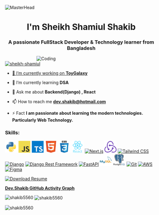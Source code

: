 ![MasterHead](HELLO.gif)
<h1 align="center">I'm Sheikh Shamiul Shakib <br> <h3 align="center">A passionate FullStack Developer & Technology learner from Bangladesh</h3> </h1>
<img align="right" alt="Coding" width="400" src="https://i.ibb.co.com/pbRFsxG/Untitled-design-1.gif">


<p align="left"> <a href="https://www.linkedin.com/in/sheikh-shamiul-834878206/" target="blank"><img src="https://img.shields.io/badge/%40shamiul-shakib?style=for-the-badge" alt="sheikh-shamiul"  </p>

- 🔭 I’m currently working on [**ToyGalaxy**](https://github.com/shakib5560/ToyGalaxy)

- 🌱 I’m currently learning **DSA**

- 💬 Ask me about **Backend(Django) , React**

- 📫 How to reach me **dev.shakib@hotmail.com**

- ⚡ Fact **I am passionate about learning the modern technologies. Particularly Web Technology.**

<h3 align="left">Skills:</h3>
<p align="left"><a href="https://www.python.org/" target="_blank" rel="noreferrer"><img src="https://raw.githubusercontent.com/devicons/devicon/master/icons/python/python-original.svg" alt="Python" width="40" height="40"/></a> <a href="https://www.javascript.com/" target="_blank" rel="noreferrer"><img src="https://raw.githubusercontent.com/devicons/devicon/master/icons/javascript/javascript-original.svg" alt="JavaScript" width="40" height="40"/></a> <a href="https://www.typescriptlang.org/" target="_blank" rel="noreferrer"><img src="https://raw.githubusercontent.com/devicons/devicon/master/icons/typescript/typescript-original.svg" alt="TypeScript" width="40" height="40"/></a> <a href="https://html.spec.whatwg.org/" target="_blank" rel="noreferrer"><img src="https://raw.githubusercontent.com/devicons/devicon/master/icons/html5/html5-original.svg" alt="HTML" width="40" height="40"/></a> <a href="https://www.w3.org/Style/CSS/" target="_blank" rel="noreferrer"><img src="https://raw.githubusercontent.com/devicons/devicon/master/icons/css3/css3-original-wordmark.svg" alt="CSS" width="40" height="40"/></a> <a href="https://reactjs.org/" target="_blank" rel="noreferrer"><img src="https://raw.githubusercontent.com/devicons/devicon/master/icons/react/react-original-wordmark.svg" alt="React" width="40" height="40"/></a> <a href="https://nextjs.org/" target="_blank" rel="noreferrer"><img src="https://images.ctfassets.net/5gydaotbo8jm/bUrTuQvSBfmiRK3aJTALa/86f4edd8a574ee1ead2ec372cf08f303/nextjs-boilerplate-logo.png" alt="Next.js" width="40" height="40"/></a> <a href="https://redux.js.org/" target="_blank" rel="noreferrer"><img src="https://raw.githubusercontent.com/devicons/devicon/master/icons/redux/redux-original.svg" alt="Redux" width="40" height="40"/></a> <a href="https://tailwindcss.com/" target="_blank" rel="noreferrer"><img src="https://www.vectorlogo.zone/logos/tailwindcss/tailwindcss-icon.svg" alt="Tailwind CSS" width="40" height="40"/></a> <a href="https://www.djangoproject.com/" target="_blank" rel="noreferrer"><img src="https://static.djangoproject.com/img/logos/django-logo-negative.svg" alt="Django" style="  margin-top: 10px; " width="65" height="65"/></a> <a href="https://www.django-rest-framework.org/" target="_blank" rel="noreferrer"><img src="https://encrypted-tbn0.gstatic.com/images?q=tbn:ANd9GcSPBjbXwcjW7lVBJ6AdOSDiXKrc-op8UBAw4A&s" alt="Django Rest Framework" width="40" height="40"/></a> <a href="https://fastapi.tiangolo.com/" target="_blank" rel="noreferrer"><img src="https://cdn.worldvectorlogo.com/logos/fastapi.svg" alt="FastAPI" width="40" height="40"/></a> <a href="https://www.mysql.com/" target="_blank" rel="noreferrer"><img src="https://raw.githubusercontent.com/devicons/devicon/master/icons/mysql/mysql-original-wordmark.svg" alt="MySQL" width="40" height="40"/></a> <a href="https://www.postgresql.org/" target="_blank" rel="noreferrer"><img src="https://raw.githubusercontent.com/devicons/devicon/master/icons/postgresql/postgresql-original-wordmark.svg" alt="PostgreSQL" width="40" height="40"/></a> <a href="https://git-scm.com/" target="_blank" rel="noreferrer"><img src="https://www.vectorlogo.zone/logos/git-scm/git-scm-icon.svg" alt="Git" width="40" height="40"/></a> <a href="https://aws.amazon.com/" target="_blank" rel="noreferrer"><img src="https://cdn.worldvectorlogo.com/logos/amazon-web-services-2.svg" alt="AWS" width="40" height="40"/></a> <a href="https://www.figma.com/" target="_blank" rel="noreferrer"><img src="https://www.vectorlogo.zone/logos/figma/figma-icon.svg" alt="Figma" width="40" height="40"/></a></p>


[![Download Resume](https://img.shields.io/badge/Download_Resume-Click_to_Download-blue.svg)](Shakib._Resume.pdf)


[**Dev.Shakib GitHub Activity Graph**](https://github.com/shakib5560?tab=repositories)

<p><img align="left" src="https://github-readme-stats.vercel.app/api/top-langs?username=shakib5560&show_icons=true&locale=en&layout=compact&theme=tokyonight" alt="shakib5560" /></p>

<p>&nbsp;<img align="center" src="https://github-readme-stats.vercel.app/api?username=shakib5560&show_icons=true&locale=en&theme=tokyonight" alt="shakib5560" /></p>

<p><img align="center" src="https://github-readme-streak-stats.herokuapp.com/?user=shakib5560&&theme=tokyonight" alt="shakib5560" /></p>

